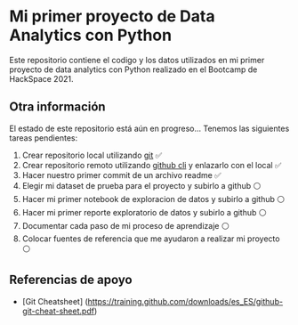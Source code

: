 # Mi primer proyecto de Data Analytics con Python 

Este repositorio contiene el codigo y los datos utilizados en mi primer proyecto de data analytics con Python realizado en el Bootcamp de HackSpace 2021.

## Otra información 

El estado de este repositorio está aún en progreso...
Tenemos las siguientes tareas pendientes:

1. Crear repositorio local utilizando [git](https://git-scm.com/downloads) ✅
1. Crear repositorio remoto utilizando [github cli](https://cli.github.com/) y enlazarlo con el local ✅
1. Hacer nuestro primer commit de un archivo readme ✅
1. Elegir mi dataset de prueba para el proyecto y subirlo a github ⚪
1. Hacer mi primer notebook de exploracion de datos y subirlo a github ⚪
1. Hacer mi primer reporte exploratorio de datos y subirlo a github ⚪
1. Documentar cada paso de mi proceso de aprendizaje ⚪
1. Colocar fuentes de referencia que me ayudaron a realizar mi proyecto ⚪

## Referencias de apoyo

- [Git Cheatsheet] (https://training.github.com/downloads/es_ES/github-git-cheat-sheet.pdf)
